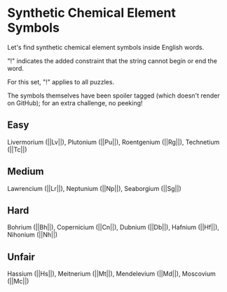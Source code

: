 # Synthetic Chemical Element Symbols
Let's find synthetic chemical element symbols inside English words.

"!" indicates the added constraint that the string cannot begin or end the word.

For this set, "!" applies to all puzzles.

The symbols themselves have been spoiler tagged (which doesn't render on GitHub); for an extra challenge, no peeking!

## Easy
Livermorium (||Lv||), Plutonium (||Pu||), Roentgenium (||Rg||), Technetium (||Tc||)

## Medium
Lawrencium (||Lr||), Neptunium (||Np||), Seaborgium (||Sg||)

## Hard
Bohrium (||Bh||), Copernicium (||Cn||), Dubnium (||Db||), Hafnium (||Hf||), Nihonium (||Nh||)

## Unfair
Hassium (||Hs||), Meitnerium (||Mt||), Mendelevium (||Md||), Moscovium (||Mc||)
